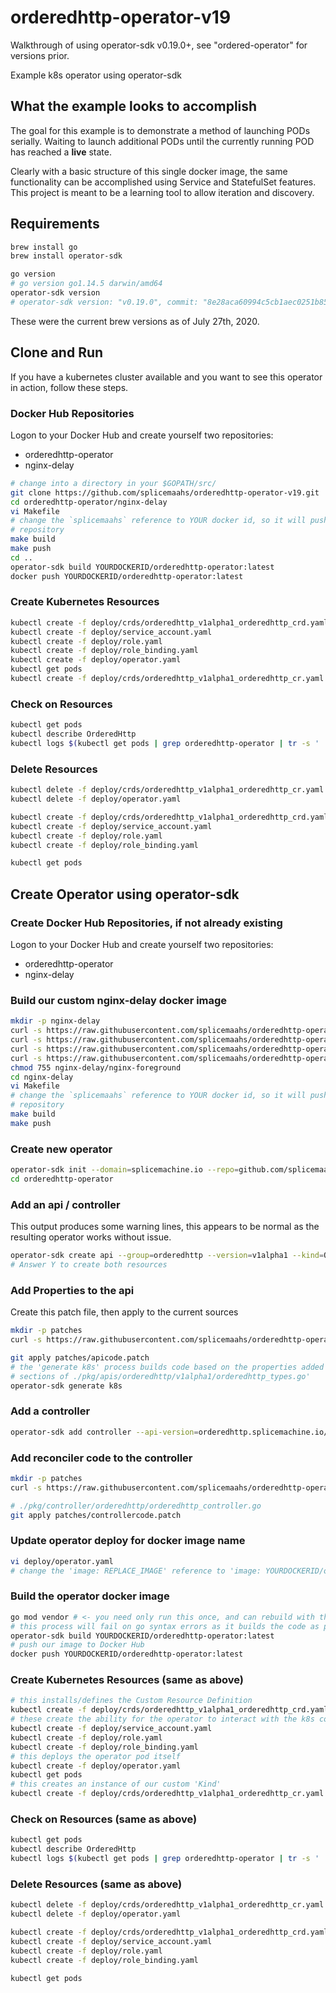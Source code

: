 # orderedhttp-operator-v19

Walkthrough of using operator-sdk v0.19.0+, see "ordered-operator" for versions prior.

Example k8s operator using operator-sdk

## What the example looks to accomplish

The goal for this example is to demonstrate a method of launching PODs serially.  Waiting to launch
additional PODs until the currently running POD has reached a **live** state.

Clearly with a basic structure of this single docker image, the same functionality can be accomplished
using Service and StatefulSet features.  This project is meant to be a learning tool to allow
iteration and discovery.

## Requirements

```bash
brew install go
brew install operator-sdk

go version
# go version go1.14.5 darwin/amd64
operator-sdk version
# operator-sdk version: "v0.19.0", commit: "8e28aca60994c5cb1aec0251b85f0116cc4c9427", kubernetes version: "v1.18.2", go version: "go1.14.4 darwin/amd64"
```

These were the current brew versions as of July 27th, 2020.

## Clone and Run

If you have a kubernetes cluster available and you want to see this operator in action, follow these
steps.

### Docker Hub Repositories

Logon to your Docker Hub and create yourself two repositories:

- orderedhttp-operator
- nginx-delay

```bash
# change into a directory in your $GOPATH/src/
git clone https://github.com/splicemaahs/orderedhttp-operator-v19.git
cd orderedhttp-operator/nginx-delay
vi Makefile
# change the `splicemaahs` reference to YOUR docker id, so it will push to your newly created
# repository
make build
make push
cd ..
operator-sdk build YOURDOCKERID/orderedhttp-operator:latest
docker push YOURDOCKERID/orderedhttp-operator:latest
```

### Create Kubernetes Resources

```bash
kubectl create -f deploy/crds/orderedhttp_v1alpha1_orderedhttp_crd.yaml
kubectl create -f deploy/service_account.yaml
kubectl create -f deploy/role.yaml
kubectl create -f deploy/role_binding.yaml
kubectl create -f deploy/operator.yaml
kubectl get pods
kubectl create -f deploy/crds/orderedhttp_v1alpha1_orderedhttp_cr.yaml
```

### Check on Resources

```bash
kubectl get pods
kubectl describe OrderedHttp
kubectl logs $(kubectl get pods | grep orderedhttp-operator | tr -s ' ' | cut -d' ' -f1)
```

### Delete Resources

```bash
kubectl delete -f deploy/crds/orderedhttp_v1alpha1_orderedhttp_cr.yaml
kubectl delete -f deploy/operator.yaml

kubectl create -f deploy/crds/orderedhttp_v1alpha1_orderedhttp_crd.yaml
kubectl create -f deploy/service_account.yaml
kubectl create -f deploy/role.yaml
kubectl create -f deploy/role_binding.yaml

kubectl get pods
```

## Create Operator using operator-sdk

### Create Docker Hub Repositories, if not already existing

Logon to your Docker Hub and create yourself two repositories:

- orderedhttp-operator
- nginx-delay

### Build our custom nginx-delay docker image

```bash
mkdir -p nginx-delay
curl -s https://raw.githubusercontent.com/splicemaahs/orderedhttp-operator-v19/master/nginx-delay/Dockerfile -o nginx-delay/Dockerfile
curl -s https://raw.githubusercontent.com/splicemaahs/orderedhttp-operator-v19/master/nginx-delay/Makefile -o nginx-delay/Makefile
curl -s https://raw.githubusercontent.com/splicemaahs/orderedhttp-operator-v19/master/nginx-delay/hello-plain-text.conf -o nginx-delay/hello-plain-text.conf
curl -s https://raw.githubusercontent.com/splicemaahs/orderedhttp-operator-v19/master/nginx-delay/nginx-foreground -o nginx-delay/nginx-foreground
chmod 755 nginx-delay/nginx-foreground
cd nginx-delay
vi Makefile
# change the `splicemaahs` reference to YOUR docker id, so it will push to your newly created
# repository
make build
make push
```

### Create new operator

```bash
operator-sdk init --domain=splicemachine.io --repo=github.com/splicemaahs/orderedhttp-operator
cd orderedhttp-operator
```

### Add an api / controller

This output produces some warning lines, this appears to be normal as the resulting operator works without issue.

```bash
operator-sdk create api --group=orderedhttp --version=v1alpha1 --kind=OrderedHttp
# Answer Y to create both resources
```

### Add Properties to the api

Create this patch file, then apply to the current sources

```bash
mkdir -p patches
curl -s https://raw.githubusercontent.com/splicemaahs/orderedhttp-operator/master/patches/apicode.patch -o patches/apicode.patch
```

```bash
git apply patches/apicode.patch
# the 'generate k8s' process builds code based on the properties added to the Spec and Status
# sections of ./pkg/apis/orderedhttp/v1alpha1/orderedhttp_types.go'
operator-sdk generate k8s
```

### Add a controller

```bash
operator-sdk add controller --api-version=orderedhttp.splicemachine.io/v1alpha1 --kind=OrderedHttp
```

### Add reconciler code to the controller

```bash
mkdir -p patches
curl -s https://raw.githubusercontent.com/splicemaahs/orderedhttp-operator/master/patches/controllercode.patch -o patches/controllercode.patch
```

```bash
# ./pkg/controller/orderedhttp/orderedhttp_controller.go
git apply patches/controllercode.patch
```

### Update operator deploy for docker image name

```bash
vi deploy/operator.yaml
# change the 'image: REPLACE_IMAGE' reference to 'image: YOURDOCKERID/orderedhttp-operator:latest'
```

### Build the operator docker image

```bash
go mod vendor # <- you need only run this once, and can rebuild with the 'build' command
# this process will fail on go syntax errors as it builds the code as part of the docker image build.
operator-sdk build YOURDOCKERID/orderedhttp-operator:latest
# push our image to Docker Hub
docker push YOURDOCKERID/orderedhttp-operator:latest
```

### Create Kubernetes Resources (same as above)

```bash
# this installs/defines the Custom Resource Definition
kubectl create -f deploy/crds/orderedhttp_v1alpha1_orderedhttp_crd.yaml
# these create the ability for the operator to interact with the k8s controller
kubectl create -f deploy/service_account.yaml
kubectl create -f deploy/role.yaml
kubectl create -f deploy/role_binding.yaml
# this deploys the operator pod itself
kubectl create -f deploy/operator.yaml
kubectl get pods
# this creates an instance of our custom 'Kind'
kubectl create -f deploy/crds/orderedhttp_v1alpha1_orderedhttp_cr.yaml
```

### Check on Resources (same as above)

```bash
kubectl get pods
kubectl describe OrderedHttp
kubectl logs $(kubectl get pods | grep orderedhttp-operator | tr -s ' ' | cut -d' ' -f1)
```

### Delete Resources (same as above)

```bash
kubectl delete -f deploy/crds/orderedhttp_v1alpha1_orderedhttp_cr.yaml
kubectl delete -f deploy/operator.yaml

kubectl create -f deploy/crds/orderedhttp_v1alpha1_orderedhttp_crd.yaml
kubectl create -f deploy/service_account.yaml
kubectl create -f deploy/role.yaml
kubectl create -f deploy/role_binding.yaml

kubectl get pods
```
